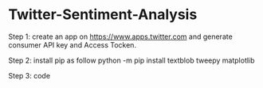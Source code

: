 # Twitter-Sentiment-Analysis 

Step 1: create an app on https://www.apps.twitter.com and generate consumer API key and Access Tocken.

Step 2: install pip as follow
      python -m pip install textblob tweepy matplotlib
      
Step 3: code
